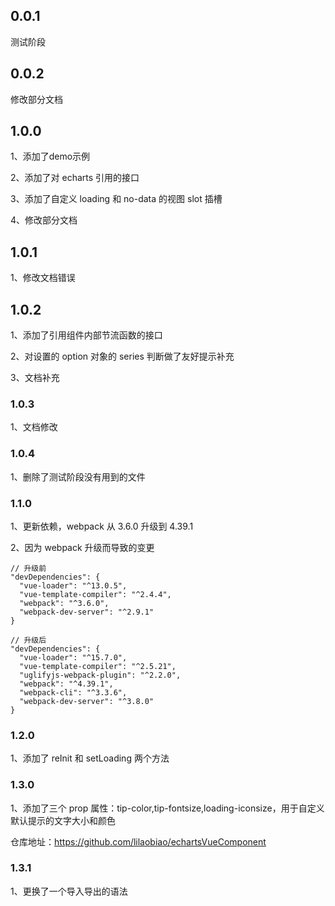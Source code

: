 ## 0.0.1
测试阶段

## 0.0.2
修改部分文档

## 1.0.0
1、添加了demo示例

2、添加了对 echarts 引用的接口

3、添加了自定义 loading 和 no-data 的视图 slot 插槽

4、修改部分文档

## 1.0.1
1、修改文档错误

## 1.0.2
1、添加了引用组件内部节流函数的接口

2、对设置的 option 对象的 series 判断做了友好提示补充

3、文档补充

### 1.0.3
1、文档修改

### 1.0.4
1、删除了测试阶段没有用到的文件

### 1.1.0
1、更新依赖，webpack 从 3.6.0 升级到 4.39.1

2、因为 webpack 升级而导致的变更

```
// 升级前
"devDependencies": {
  "vue-loader": "^13.0.5",
  "vue-template-compiler": "^2.4.4",
  "webpack": "^3.6.0",
  "webpack-dev-server": "^2.9.1"
}

// 升级后
"devDependencies": {
  "vue-loader": "^15.7.0",
  "vue-template-compiler": "^2.5.21",
  "uglifyjs-webpack-plugin": "^2.2.0",
  "webpack": "^4.39.1",
  "webpack-cli": "^3.3.6",
  "webpack-dev-server": "^3.8.0"
}
```

### 1.2.0

1、添加了 reInit 和 setLoading 两个方法

### 1.3.0

1、添加了三个 prop 属性：tip-color,tip-fontsize,loading-iconsize，用于自定义默认提示的文字大小和颜色

仓库地址：https://github.com/lilaobiao/echartsVueComponent

### 1.3.1

1、更换了一个导入导出的语法
